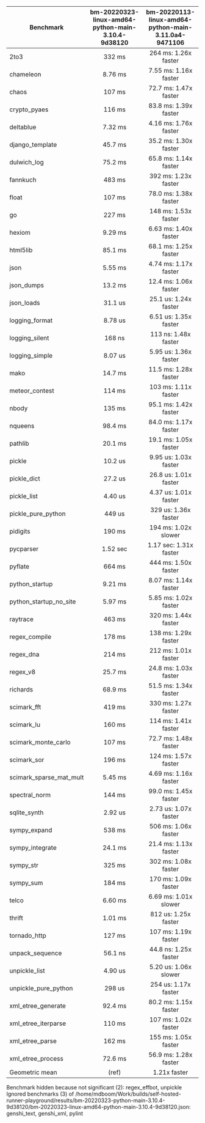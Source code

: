 | Benchmark               | bm-20220323-linux-amd64-python-main-3.10.4-9d38120 | bm-20220113-linux-amd64-python-main-3.11.0a4-9471106 |
|-------------------------|:--------------------------------------------------:|:----------------------------------------------------:|
| 2to3                    | 332 ms                                             | 264 ms: 1.26x faster                                 |
| chameleon               | 8.76 ms                                            | 7.55 ms: 1.16x faster                                |
| chaos                   | 107 ms                                             | 72.7 ms: 1.47x faster                                |
| crypto_pyaes            | 116 ms                                             | 83.8 ms: 1.39x faster                                |
| deltablue               | 7.32 ms                                            | 4.16 ms: 1.76x faster                                |
| django_template         | 45.7 ms                                            | 35.2 ms: 1.30x faster                                |
| dulwich_log             | 75.2 ms                                            | 65.8 ms: 1.14x faster                                |
| fannkuch                | 483 ms                                             | 392 ms: 1.23x faster                                 |
| float                   | 107 ms                                             | 78.0 ms: 1.38x faster                                |
| go                      | 227 ms                                             | 148 ms: 1.53x faster                                 |
| hexiom                  | 9.29 ms                                            | 6.63 ms: 1.40x faster                                |
| html5lib                | 85.1 ms                                            | 68.1 ms: 1.25x faster                                |
| json                    | 5.55 ms                                            | 4.74 ms: 1.17x faster                                |
| json_dumps              | 13.2 ms                                            | 12.4 ms: 1.06x faster                                |
| json_loads              | 31.1 us                                            | 25.1 us: 1.24x faster                                |
| logging_format          | 8.78 us                                            | 6.51 us: 1.35x faster                                |
| logging_silent          | 168 ns                                             | 113 ns: 1.48x faster                                 |
| logging_simple          | 8.07 us                                            | 5.95 us: 1.36x faster                                |
| mako                    | 14.7 ms                                            | 11.5 ms: 1.28x faster                                |
| meteor_contest          | 114 ms                                             | 103 ms: 1.11x faster                                 |
| nbody                   | 135 ms                                             | 95.1 ms: 1.42x faster                                |
| nqueens                 | 98.4 ms                                            | 84.0 ms: 1.17x faster                                |
| pathlib                 | 20.1 ms                                            | 19.1 ms: 1.05x faster                                |
| pickle                  | 10.2 us                                            | 9.95 us: 1.03x faster                                |
| pickle_dict             | 27.2 us                                            | 26.8 us: 1.01x faster                                |
| pickle_list             | 4.40 us                                            | 4.37 us: 1.01x faster                                |
| pickle_pure_python      | 449 us                                             | 329 us: 1.36x faster                                 |
| pidigits                | 190 ms                                             | 194 ms: 1.02x slower                                 |
| pycparser               | 1.52 sec                                           | 1.17 sec: 1.31x faster                               |
| pyflate                 | 664 ms                                             | 444 ms: 1.50x faster                                 |
| python_startup          | 9.21 ms                                            | 8.07 ms: 1.14x faster                                |
| python_startup_no_site  | 5.97 ms                                            | 5.85 ms: 1.02x faster                                |
| raytrace                | 463 ms                                             | 320 ms: 1.44x faster                                 |
| regex_compile           | 178 ms                                             | 138 ms: 1.29x faster                                 |
| regex_dna               | 214 ms                                             | 212 ms: 1.01x faster                                 |
| regex_v8                | 25.7 ms                                            | 24.8 ms: 1.03x faster                                |
| richards                | 68.9 ms                                            | 51.5 ms: 1.34x faster                                |
| scimark_fft             | 419 ms                                             | 330 ms: 1.27x faster                                 |
| scimark_lu              | 160 ms                                             | 114 ms: 1.41x faster                                 |
| scimark_monte_carlo     | 107 ms                                             | 72.7 ms: 1.48x faster                                |
| scimark_sor             | 196 ms                                             | 124 ms: 1.57x faster                                 |
| scimark_sparse_mat_mult | 5.45 ms                                            | 4.69 ms: 1.16x faster                                |
| spectral_norm           | 144 ms                                             | 99.0 ms: 1.45x faster                                |
| sqlite_synth            | 2.92 us                                            | 2.73 us: 1.07x faster                                |
| sympy_expand            | 538 ms                                             | 506 ms: 1.06x faster                                 |
| sympy_integrate         | 24.1 ms                                            | 21.4 ms: 1.13x faster                                |
| sympy_str               | 325 ms                                             | 302 ms: 1.08x faster                                 |
| sympy_sum               | 184 ms                                             | 170 ms: 1.09x faster                                 |
| telco                   | 6.60 ms                                            | 6.69 ms: 1.01x slower                                |
| thrift                  | 1.01 ms                                            | 812 us: 1.25x faster                                 |
| tornado_http            | 127 ms                                             | 107 ms: 1.19x faster                                 |
| unpack_sequence         | 56.1 ns                                            | 44.8 ns: 1.25x faster                                |
| unpickle_list           | 4.90 us                                            | 5.20 us: 1.06x slower                                |
| unpickle_pure_python    | 298 us                                             | 254 us: 1.17x faster                                 |
| xml_etree_generate      | 92.4 ms                                            | 80.2 ms: 1.15x faster                                |
| xml_etree_iterparse     | 110 ms                                             | 107 ms: 1.02x faster                                 |
| xml_etree_parse         | 162 ms                                             | 155 ms: 1.05x faster                                 |
| xml_etree_process       | 72.6 ms                                            | 56.9 ms: 1.28x faster                                |
| Geometric mean          | (ref)                                              | 1.21x faster                                         |

Benchmark hidden because not significant (2): regex_effbot, unpickle
Ignored benchmarks (3) of /home/mdboom/Work/builds/self-hosted-runner-playground/results/bm-20220323-python-main-3.10.4-9d38120/bm-20220323-linux-amd64-python-main-3.10.4-9d38120.json: genshi_text, genshi_xml, pylint
